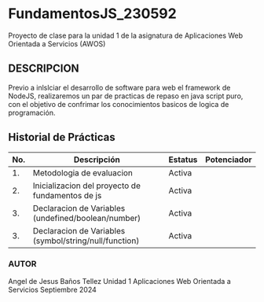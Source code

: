 # FundamentosJS_230592
Proyecto de clase para la unidad 1 de la asignatura de Aplicaciones Web Orientada a Servicios (AWOS)

 ## DESCRIPCION
Previo a inlslciar el desarrollo de software para web el framework de NodeJS, realizaremos un par de practicas de repaso en java script puro, con el objetivo de confrimar los conocimientos basicos de logica de programación.

 ## Historial de Prácticas
 |No. |Descripción|Estatus|Potenciador|
 |--|--|--|--|
 |1.|Metodologia de evaluacion|Activa|
 |2.|Inicializacion del proyecto de fundamentos de js|Activa|
 |3.|Declaracion de Variables (undefined/boolean/number)|Activa|
 |3.|Declaracion de Variables (symbol/string/null/function)|Activa|



### AUTOR
Angel de Jesus Baños Tellez
Unidad 1
Aplicaciones Web Orientada a Servicios
Septiembre 2024
